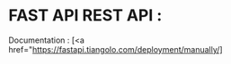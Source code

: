 # FAST API REST API : 

Documentation : [<a href="https://fastapi.tiangolo.com/deployment/manually/]